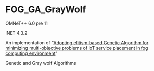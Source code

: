 # FOG_GA_GrayWolf

OMNeT++ 6.0 pre 11

INET 4.3.2


An implementation of "<a href="https://www.sciencedirect.com/science/article/abs/pii/S1084804520304239" title="Article Link">Adopting elitism-based Genetic Algorithm for minimizing multi-objective
problems of IoT service placement in fog computing environment</a>"


Genetic and Gray wolf Algorithms
